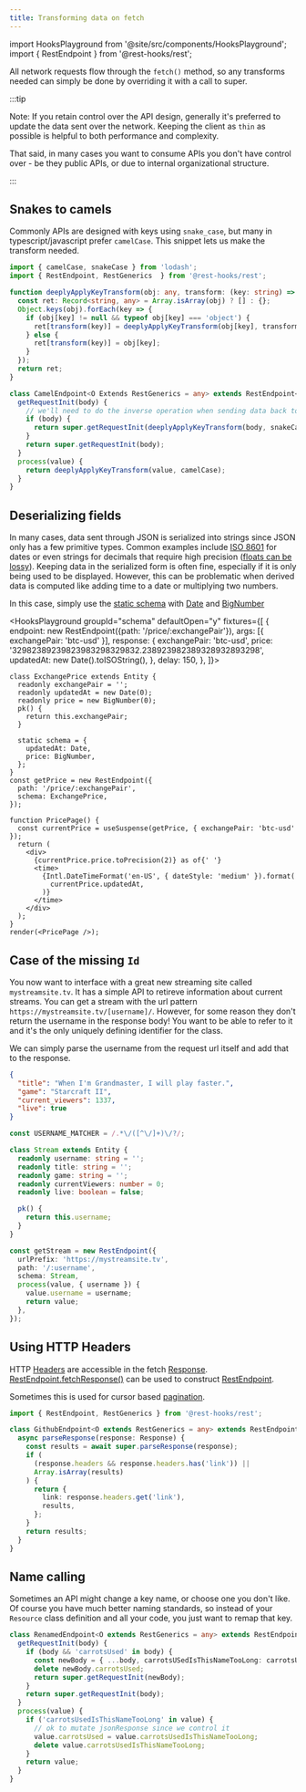 ```yaml
---
title: Transforming data on fetch
---
```


import HooksPlayground from '@site/src/components/HooksPlayground';
import { RestEndpoint } from '@rest-hooks/rest';

All network requests flow through the `fetch()` method, so any transforms needed can simply
be done by overriding it with a call to super.

:::tip

Note: If you retain control over the API design, generally it's preferred to
update the data sent over the network. Keeping the client as `thin` as possible
is helpful to both performance and complexity.

That said, in many cases you want to consume APIs you don't have control over -
be they public APIs, or due to internal organizational structure.

:::

## Snakes to camels

Commonly APIs are designed with keys using `snake_case`, but many in typescript/javascript
prefer `camelCase`. This snippet lets us make the transform needed.

```typescript title="CamelResource.ts"
import { camelCase, snakeCase } from 'lodash';
import { RestEndpoint, RestGenerics  } from '@rest-hooks/rest';

function deeplyApplyKeyTransform(obj: any, transform: (key: string) => string) {
  const ret: Record<string, any> = Array.isArray(obj) ? [] : {};
  Object.keys(obj).forEach(key => {
    if (obj[key] != null && typeof obj[key] === 'object') {
      ret[transform(key)] = deeplyApplyKeyTransform(obj[key], transform);
    } else {
      ret[transform(key)] = obj[key];
    }
  });
  return ret;
}

class CamelEndpoint<O Extends RestGenerics = any> extends RestEndpoint<O> {
  getRequestInit(body) {
    // we'll need to do the inverse operation when sending data back to the server
    if (body) {
      return super.getRequestInit(deeplyApplyKeyTransform(body, snakeCase));
    }
    return super.getRequestInit(body);
  }
  process(value) {
    return deeplyApplyKeyTransform(value, camelCase);
  }
}
```

## Deserializing fields

In many cases, data sent through JSON is serialized into strings since JSON
only has a few primitive types. Common examples include [ISO 8601](https://en.wikipedia.org/wiki/ISO_8601)
for dates or even strings for decimals that require high precision ([floats can be lossy](https://floating-point-gui.de/)).
Keeping data in the serialized form is often fine, especially if it is only being used to
be displayed. However, this can be problematic when derived data is computed like adding time to a date
or multiplying two numbers.

In this case, simply use the [static schema](api/Entity.md#schema) with [Date](https://developer.mozilla.org/en-US/docs/Web/JavaScript/Reference/Global_Objects/Date) and [BigNumber](https://github.com/MikeMcl/bignumber.js)

<HooksPlayground groupId="schema" defaultOpen="y" fixtures={[
{
endpoint: new RestEndpoint({path: '/price/:exchangePair'}),
args: [{ exchangePair: 'btc-usd' }],
response: {
exchangePair: 'btc-usd',
price: '32982389239823983298329832.238923982389328932893298',
updatedAt: new Date().toISOString(),
},
delay: 150,
},
]}>

```tsx title="api/Price.ts"
class ExchangePrice extends Entity {
  readonly exchangePair = '';
  readonly updatedAt = new Date(0);
  readonly price = new BigNumber(0);
  pk() {
    return this.exchangePair;
  }

  static schema = {
    updatedAt: Date,
    price: BigNumber,
  };
}
const getPrice = new RestEndpoint({
  path: '/price/:exchangePair',
  schema: ExchangePrice,
});
```

```tsx title="PricePage.tsx"
function PricePage() {
  const currentPrice = useSuspense(getPrice, { exchangePair: 'btc-usd' });
  return (
    <div>
      {currentPrice.price.toPrecision(2)} as of{' '}
      <time>
        {Intl.DateTimeFormat('en-US', { dateStyle: 'medium' }).format(
          currentPrice.updatedAt,
        )}
      </time>
    </div>
  );
}
render(<PricePage />);
```

</HooksPlayground>

## Case of the missing `Id`

You now want to interface with a great new streaming site called `mystreamsite.tv`. It has
a simple API to retireve information about current streams. You can get a stream with the
url pattern `https://mystreamsite.tv/[username]/`. However, for some reason they don't
return the username in the response body! You want to be able to refer to it and it's
the only uniquely defining identifier for the class.

We can simply parse the username from the request url itself and add that to the
response.

```json title="GET https://mystreamsite.tv/ntucker/"
{
  "title": "When I'm Grandmaster, I will play faster.",
  "game": "Starcraft II",
  "current_viewers": 1337,
  "live": true
}
```

```typescript title="api/Stream.ts"
const USERNAME_MATCHER = /.*\/([^\/]+)\/?/;

class Stream extends Entity {
  readonly username: string = '';
  readonly title: string = '';
  readonly game: string = '';
  readonly currentViewers: number = 0;
  readonly live: boolean = false;

  pk() {
    return this.username;
  }
}

const getStream = new RestEndpoint({
  urlPrefix: 'https://mystreamsite.tv',
  path: '/:username',
  schema: Stream,
  process(value, { username }) {
    value.username = username;
    return value;
  },
});
```

## Using HTTP Headers

HTTP [Headers](https://developer.mozilla.org/en-US/docs/Web/API/Headers) are accessible in the fetch
[Response](https://developer.mozilla.org/en-US/docs/Web/API/Response). [RestEndpoint.fetchResponse()](../api/RestEndpoint.md#fetchResponse)
can be used to construct [RestEndpoint](../api/RestEndpoint.md).

Sometimes this is used for cursor based [pagination](./pagination.md#tokens-in-http-headers).

```typescript
import { RestEndpoint, RestGenerics } from '@rest-hooks/rest';

class GithubEndpoint<O extends RestGenerics = any> extends RestEndpoint<O> {
  async parseResponse(response: Response) {
    const results = await super.parseResponse(response);
    if (
      (response.headers && response.headers.has('link')) ||
      Array.isArray(results)
    ) {
      return {
        link: response.headers.get('link'),
        results,
      };
    }
    return results;
  }
}
```

## Name calling

Sometimes an API might change a key name, or choose one you don't like. Of course
you have much better naming standards, so instead of your `Resource` class definition
and all your code, you just want to remap that key.

```typescript title="ArticleResource.ts"
class RenamedEndpoint<O extends RestGenerics = any> extends RestEndpoint<O> {
  getRequestInit(body) {
    if (body && 'carrotsUsed' in body) {
      const newBody = { ...body, carrotsUSedIsThisNameTooLong: carrotsUsed };
      delete newBody.carrotsUsed;
      return super.getRequestInit(newBody);
    }
    return super.getRequestInit(body);
  }
  process(value) {
    if ('carrotsUsedIsThisNameTooLong' in value) {
      // ok to mutate jsonResponse since we control it
      value.carrotsUsed = value.carrotsUsedIsThisNameTooLong;
      delete value.carrotsUsedIsThisNameTooLong;
    }
    return value;
  }
}
```
